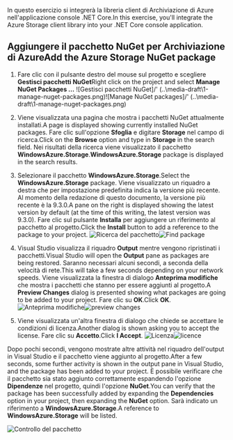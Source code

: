 <span data-ttu-id="52ec8-101">In questo esercizio si integrerà la libreria client di Archiviazione di Azure nell'applicazione console .NET Core.</span><span class="sxs-lookup"><span data-stu-id="52ec8-101">In this exercise, you'll integrate the Azure Storage client library into your .NET Core console application.</span></span>

## <a name="add-the-azure-storage-nuget-package"></a><span data-ttu-id="52ec8-102">Aggiungere il pacchetto NuGet per Archiviazione di Azure</span><span class="sxs-lookup"><span data-stu-id="52ec8-102">Add the Azure Storage NuGet package</span></span>

1. <span data-ttu-id="52ec8-103">Fare clic con il pulsante destro del mouse sul progetto e scegliere **Gestisci pacchetti NuGet**</span><span class="sxs-lookup"><span data-stu-id="52ec8-103">Right click on the project and select **Manage NuGet Packages …**</span></span>
  <span data-ttu-id="52ec8-104">![Gestisci pacchetti NuGet]/' (..\media-draft\1-manage-nuget-packages.png)</span><span class="sxs-lookup"><span data-stu-id="52ec8-104">![Manage NuGet packages]/' (..\media-draft\1-manage-nuget-packages.png)</span></span>

1. <span data-ttu-id="52ec8-105">Viene visualizzata una pagina che mostra i pacchetti NuGet attualmente installati.</span><span class="sxs-lookup"><span data-stu-id="52ec8-105">A page is displayed showing currently installed NuGet packages.</span></span> <span data-ttu-id="52ec8-106">Fare clic sull'opzione **Sfoglia** e digitare **Storage** nel campo di ricerca.</span><span class="sxs-lookup"><span data-stu-id="52ec8-106">Click on the **Browse** option and type in **Storage** in the search field.</span></span> <span data-ttu-id="52ec8-107">Nei risultati della ricerca viene visualizzato il pacchetto **WindowsAzure.Storage**.</span><span class="sxs-lookup"><span data-stu-id="52ec8-107">**WindowsAzure.Storage** package is displayed in the search results.</span></span>

1. <span data-ttu-id="52ec8-108">Selezionare il pacchetto **WindowsAzure.Storage**.</span><span class="sxs-lookup"><span data-stu-id="52ec8-108">Select the **WindowsAzure.Storage** package.</span></span> <span data-ttu-id="52ec8-109">Viene visualizzato un riquadro a destra che per impostazione predefinita indica la versione più recente. Al momento della redazione di questo documento, la versione più recente è la 9.3.0.</span><span class="sxs-lookup"><span data-stu-id="52ec8-109">A pane on the right is displayed showing the latest version by default (at the time of this writing, the latest version was 9.3.0).</span></span> <span data-ttu-id="52ec8-110">Fare clic sul pulsante **Installa** per aggiungere un riferimento al pacchetto al progetto.</span><span class="sxs-lookup"><span data-stu-id="52ec8-110">Click the **Install** button to add a reference to the package to your project.</span></span>
  <span data-ttu-id="52ec8-111">![Ricerca del pacchetto](..\media-draft\3-find-package.png)</span><span class="sxs-lookup"><span data-stu-id="52ec8-111">![Find package](..\media-draft\3-find-package.png)</span></span>

1. <span data-ttu-id="52ec8-112">Visual Studio visualizza il riquadro **Output** mentre vengono ripristinati i pacchetti.</span><span class="sxs-lookup"><span data-stu-id="52ec8-112">Visual Studio will open the **Output** pane as packages are being restored.</span></span> <span data-ttu-id="52ec8-113">Saranno necessari alcuni secondi, a seconda della velocità di rete.</span><span class="sxs-lookup"><span data-stu-id="52ec8-113">This will take a few seconds depending on your network speeds.</span></span> <span data-ttu-id="52ec8-114">Viene visualizzata la finestra di dialogo **Anteprima modifiche** che mostra i pacchetti che stanno per essere aggiunti al progetto.</span><span class="sxs-lookup"><span data-stu-id="52ec8-114">A **Preview Changes** dialog is presented showing what packages are going to be added to your project.</span></span> <span data-ttu-id="52ec8-115">Fare clic su **OK**.</span><span class="sxs-lookup"><span data-stu-id="52ec8-115">Click **OK**.</span></span>
  <span data-ttu-id="52ec8-116">![Anteprima modifiche](..\media-draft\4-preview-changes.png)</span><span class="sxs-lookup"><span data-stu-id="52ec8-116">![preview changes](..\media-draft\4-preview-changes.png)</span></span>

1. <span data-ttu-id="52ec8-117">Viene visualizzata un'altra finestra di dialogo che chiede se accettare le condizioni di licenza.</span><span class="sxs-lookup"><span data-stu-id="52ec8-117">Another dialog is shown asking you to accept the license.</span></span> <span data-ttu-id="52ec8-118">Fare clic su **Accetto**.</span><span class="sxs-lookup"><span data-stu-id="52ec8-118">Click **I Accept**.</span></span>
  <span data-ttu-id="52ec8-119">![Licenza](..\media-draft\5-licence.png)</span><span class="sxs-lookup"><span data-stu-id="52ec8-119">![licence](..\media-draft\5-licence.png)</span></span>

<span data-ttu-id="52ec8-120">Dopo pochi secondi, vengono mostrate altre attività nel riquadro dell'output in Visual Studio e il pacchetto viene aggiunto al progetto.</span><span class="sxs-lookup"><span data-stu-id="52ec8-120">After a few seconds, some further activity is shown in the output pane in Visual Studio, and the package has been added to your project.</span></span>
<span data-ttu-id="52ec8-121">È possibile verificare che il pacchetto sia stato aggiunto correttamente espandendo l'opzione **Dipendenze** nel progetto, quindi l'opzione **NuGet**.</span><span class="sxs-lookup"><span data-stu-id="52ec8-121">You can verify that the package has been successfully added by expanding the **Dependencies** option in your project, then expanding the **NuGet** option.</span></span> <span data-ttu-id="52ec8-122">Sarà indicato un riferimento a **WindowsAzure.Storage**.</span><span class="sxs-lookup"><span data-stu-id="52ec8-122">A reference to **WindowsAzure.Storage** will be listed.</span></span>

![Controllo del pacchetto](..\media-draft\6-package-check.png)

